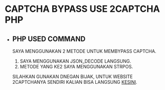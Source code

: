 # CAPTCHA BYPASS USE 2CAPTCHA PHP
* ## PHP USED COMMAND

  SAYA MENGGUNAKAN 2 METODE UNTUK MEMBYPASS CAPTCHA.
  1. SAYA MENGGUNAKAN JSON_DECODE LANGSUNG.
  2. METODE YANG KE2 SAYA MENGGUNAKAN STRPOS.

  SILAHKAN GUNAKAN DNEGAN BIJAK, UNTUK WEBSITE 2CAPTCHANYA SENDIRI KALIAN BISA LANGSUNG <a href="https://2captcha.com/?from=10852626">KESINI</a>.
  
